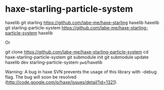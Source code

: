 haxe-starling-particle-system
=============================

  haxelib git starling https://github.com/labe-me/haxe-starling haxelib
  haxelib git starling-particle-system https://github.com/labe-me/haxe-starling-particle-system haxelib

Or

  git clone https://github.com/labe-me/haxe-starling-particle-system
  cd haxe-starling-particle-system
  git submodule init
  git submodule update
  haxelib dev starling-particle-system `pwd`/haxelib

Warning: A bug in haxe SVN prevents the usage of this library with -debug flag. The bug will soon be resolved (http://code.google.com/p/haxe/issues/detail?id=1321).